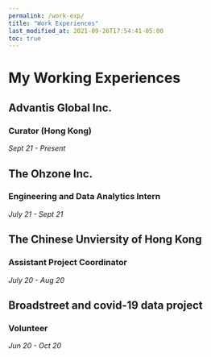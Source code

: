 ```yaml
---
permalink: /work-exp/
title: "Work Experiences"
last_modified_at: 2021-09-26T17:54:41-05:00
toc: true
---
```


# My Working Experiences
## Advantis Global Inc.
### Curator (Hong Kong)
*Sept 21 - Present*


## The Ohzone Inc.
### Engineering and Data Analytics Intern
*July 21 - Sept 21*

## The Chinese Unviersity of Hong Kong
### Assistant Project Coordinator
*July 20 - Aug 20*


## Broadstreet and covid-19 data project
### Volunteer
*Jun 20 - Oct 20*